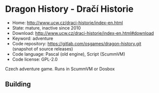 # Dragon History - Dračí Historie

- Home: http://www.ucw.cz/draci-historie/index-en.html
- State: mature, inactive since 2010
- Download: http://www.ucw.cz/draci-historie/index-en.html#download
- Keyword: adventure
- Code repository: https://gitlab.com/osgames/dragon-history.git (snapshot of source releases)
- Code language: Pascal (old engine), Script (ScummVM)
- Code license: GPL-2.0

Czech adventure game.
Runs in ScummVM or Dosbox

## Building



